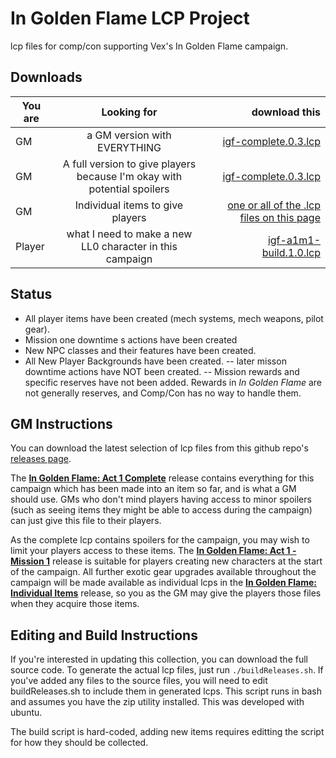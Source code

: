 # In Golden Flame LCP Project
lcp files for comp/con supporting Vex's In Golden Flame campaign. 

## Downloads
| You are       | Looking for            | download this  |
| ------------- |:-------------:| -----:|
| GM      | a GM version with EVERYTHING  |[igf-complete.0.3.lcp](https://github.com/hiddenkrypt/inGoldenFlameLCP/releases/download/complete.0.1/igf-complete.0.3.lcp) |
| GM      |  A full version to give players because I'm okay with potential spoilers |[igf-complete.0.3.lcp](https://github.com/hiddenkrypt/inGoldenFlameLCP/releases/download/complete.0.1/igf-complete.0.3.lcp) |
| GM | Individual items to give players |  [one or all of the .lcp files on this page](https://github.com/hiddenkrypt/inGoldenFlameLCP/releases/tag/items.1) |
| Player| what I need to make a new LL0 character in this campaign | [igf-a1m1-build.1.0.lcp](https://github.com/hiddenkrypt/inGoldenFlameLCP/releases/download/a1m1.1.0/igf-a1m1-build.1.0.lcp) |


## Status
* All player items have been created (mech systems, mech weapons, pilot gear). 
* Mission one downtime s actions have been created
* New NPC classes and their features have been created.
* All New Player Backgrounds have been created.
 -- later misson downtime actions have NOT been created. 
 -- Mission rewards and specific reserves have not been added. Rewards in *In Golden Flame* are not generally reserves, and Comp/Con has no way to handle them. 


## GM Instructions
You can download the latest selection of lcp files from this github repo's [releases page](https://github.com/hiddenkrypt/inGoldenFlameLCP/releases). 

The **[In Golden Flame: Act 1 Complete](https://github.com/hiddenkrypt/inGoldenFlameLCP/releases/download/complete.0.1/igf-complete.0.3.lcp)** release contains everything for this campaign which has been made into an item so far, and is what a GM should use. GMs who don't mind players having access to minor spoilers (such as seeing items they might be able to access during the campaign) can just give this file to their players. 

As the complete lcp contains spoilers for the campaign, you may wish to limit your players access to these items. The **[In Golden Flame: Act 1 - Mission 1](https://github.com/hiddenkrypt/inGoldenFlameLCP/releases/download/a1m1.1.0/igf-a1m1-build.1.0.lcp)** release is suitable for players creating new characters at the start of the campaign. All further exotic gear upgrades available throughout the campaign will be made available as individual lcps in the **[In Golden Flame: Individual Items](https://github.com/hiddenkrypt/inGoldenFlameLCP/releases/tag/items.1)** release, so you as the GM may give the players those files when they acquire those items. 

## Editing and Build Instructions
If you're interested in updating this collection, you can download the full source code. To generate the actual lcp files, just run `./buildReleases.sh`. If you've added any files to the source files, you will need to edit buildReleases.sh to include them in generated lcps. This script runs in bash and assumes you have the zip utility installed. This was developed with ubuntu. 

The build script is hard-coded, adding new items requires editting the script for how they should be collected. 
